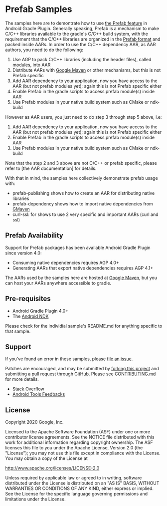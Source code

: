Prefab Samples
==============

The samples here are to demontrate how to use [the Prefab feature] in Android Gradle Plugin.
Generally speaking, Prefab is a mechanism to make C/C++ libraries available to the gradle's
C/C++ build system, with the requirement that the C/C++ libraries are organized in the
[Prefab format] and packed inside AARs. In order to use the C/C++ dependency AAR, as AAR authors,
you need to do the following:

1. Use AGP to pack C/C++ libraries (including the header files), called modules, into AAR
1. Distribute AARs with [Google Maven] or other mechanisms, but this is not Prefab specific
1. Add AAR dependency to your application, now you have access to the AAR (but not prefab modules yet);
   again this is not Prefab specific either
1. Enable Prefab in the gradle scripts to access prefab module(s) inside AAR
1. Use Prefab modules in your native build system such as CMake or ndk-build

However as AAR users, you just need to do step 3 through step 5 above, i.e:
1. Add AAR dependency to your application, now you have access to the AAR (but not prefab modules yet);
   again this is not Prefab specific either
1. Enable Prefab in the gradle scripts to access prefab module(s) inside AAR
1. Use Prefab modules in your native build system such as CMake or ndk-build

Note that the step 2 and 3 above are not C/C++ or prefab specific, please refer to
[the AAR documentation] for details.

With that in mind, the samples here collectively demonstrate prefab usage with:

* prefab-publishing shows how to create an AAR for distributing native libraries
* prefab-dependency shows how to import native dependencies from [GMaven]
* curl-ssl: for shows to use 2 very specific and important AARs (curl and ssl)


[the Prefab feature]: https://developer.android.com/studio/build/native-dependencies?buildsystem=cmake&agpversion=4.0
[Prefab format]: https://google.github.io/prefab
[the formal AAR documentations]: https://developer.android.com/studio/projects/android-library
[GMaven]:(https://maven.google.com/web/index.html?q=ndk#com.android.ndk.thirdparty)

Prefab Availability
-------------------

Support for Prefab packages has been available Android Gradle Plugin since version 4.0:
* Consuming native dependencies requires AGP 4.0+
* Generating AARs that export native dependencies requires AGP 4.1+

The AARs used by the samples here are hosted at [Google Maven], but you can
host your AARs anywhere accessible to gradle.

[Google Maven]: https://maven.google.com/web/index.html#com.android.ndk.thirdparty

Pre-requisites
--------------

* Android Gradle Plugin 4.0+
* The [Android NDK](https://developer.android.com/ndk/)

Please check for the individial sample's README.md for anything specific to that sample.


Support
-------
If you've found an error in these samples, please [file an issue](https://github.com/android/ndk-samples/issues/new).

Patches are encouraged, and may be submitted by [forking this project](https://github.com/android/ndk-samples/fork) and
submitting a pull request through GitHub. Please see [CONTRIBUTING.md](../CONTRIBUTING.md) for more details.

- [Stack Overflow](http://stackoverflow.com/questions/tagged/android-ndk)
- [Android Tools Feedbacks](http://tools.android.com/feedback)

License
-------
Copyright 2020 Google, Inc.

Licensed to the Apache Software Foundation (ASF) under one or more contributor
license agreements.  See the NOTICE file distributed with this work for
additional information regarding copyright ownership.  The ASF licenses this
file to you under the Apache License, Version 2.0 (the "License"); you may not
use this file except in compliance with the License.  You may obtain a copy of
the License at

  http://www.apache.org/licenses/LICENSE-2.0

Unless required by applicable law or agreed to in writing, software
distributed under the License is distributed on an "AS IS" BASIS, WITHOUT
WARRANTIES OR CONDITIONS OF ANY KIND, either express or implied.  See the
License for the specific language governing permissions and limitations under
the License.




